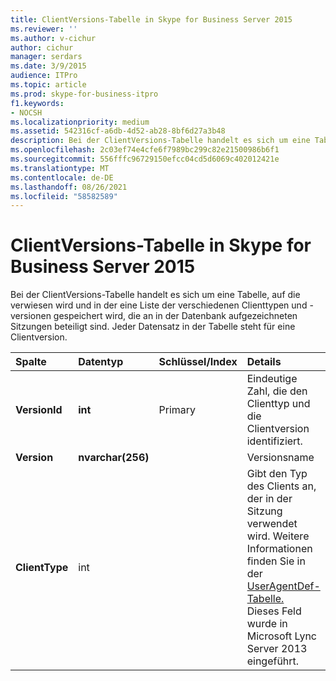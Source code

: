 ```yaml
---
title: ClientVersions-Tabelle in Skype for Business Server 2015
ms.reviewer: ''
ms.author: v-cichur
author: cichur
manager: serdars
ms.date: 3/9/2015
audience: ITPro
ms.topic: article
ms.prod: skype-for-business-itpro
f1.keywords:
- NOCSH
ms.localizationpriority: medium
ms.assetid: 542316cf-a6db-4d52-ab28-8bf6d27a3b48
description: Bei der ClientVersions-Tabelle handelt es sich um eine Tabelle, auf die verwiesen wird und in der eine Liste der verschiedenen Clienttypen und -versionen gespeichert wird, die an in der Datenbank aufgezeichneten Sitzungen beteiligt sind. Jeder Datensatz in der Tabelle steht für eine Clientversion.
ms.openlocfilehash: 2c03ef74e4cfe6f7989bc299c82e21500986b6f1
ms.sourcegitcommit: 556fffc96729150efcc04cd5d6069c402012421e
ms.translationtype: MT
ms.contentlocale: de-DE
ms.lasthandoff: 08/26/2021
ms.locfileid: "58582589"
---
```

# <a name="clientversions-table-in-skype-for-business-server-2015"></a>ClientVersions-Tabelle in Skype for Business Server 2015
 
Bei der ClientVersions-Tabelle handelt es sich um eine Tabelle, auf die verwiesen wird und in der eine Liste der verschiedenen Clienttypen und -versionen gespeichert wird, die an in der Datenbank aufgezeichneten Sitzungen beteiligt sind. Jeder Datensatz in der Tabelle steht für eine Clientversion.
  
|**Spalte**|**Datentyp**|**Schlüssel/Index**|**Details**|
|:-----|:-----|:-----|:-----|
|**VersionId** <br/> |**int** <br/> |Primary  <br/> |Eindeutige Zahl, die den Clienttyp und die Clientversion identifiziert.  <br/> |
|**Version** <br/> |**nvarchar(256)** <br/> ||Versionsname  <br/> |
|**ClientType** <br/> |int  <br/> ||Gibt den Typ des Clients an, der in der Sitzung verwendet wird. Weitere Informationen finden Sie in der [UserAgentDef-Tabelle.](useragentdef.md) <br/> Dieses Feld wurde in Microsoft Lync Server 2013 eingeführt.  <br/> |
   

